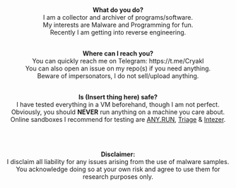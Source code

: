 <p align="center">
<br>
<b>What do you do?</b><br>  
I am a collector and archiver of programs/software.<br>
My interests are Malware and Programming for fun.<br>
Recently I am getting into reverse engineering.<br>
  
<p align="center">
<br>
<b>Where can I reach you?</b><br>
You can quickly reach me on Telegram: https://t.me/Cryakl<br>
You can also open an issue on my repo(s) if you need anything.<br>
Beware of impersonators, I do not sell/upload anything.<br>
</p>

<p align="center">
<br>
<b>Is (Insert thing here) safe?</b><br>
I have tested everything in a VM beforehand, though I am not perfect.<br>
Obviously, you should <b>NEVER</b> run anything on a machine you care about.<br>
Online sandboxes I recommend for testing are <a href="https://app.any.run">ANY.RUN</a>, <a href="https://tria.ge">Triage</a> & <a href="https://analyze.intezer.com">Intezer</a>.<br>
</p>
  
<p align="center">
<br>
<img src="https://komarev.com/ghpvc/?username=Yuankong666&style=for-the-badge&color=000008" alt=""/>
</p>
<p align="center">

<p align="center">
<br>
<b>Disclaimer:</b><br>
I disclaim all liability for any issues arising from the use of malware samples.<br>
You acknowledge doing so at your own risk and agree to use them for research purposes only.</sup>
</p>
<p align="center">
